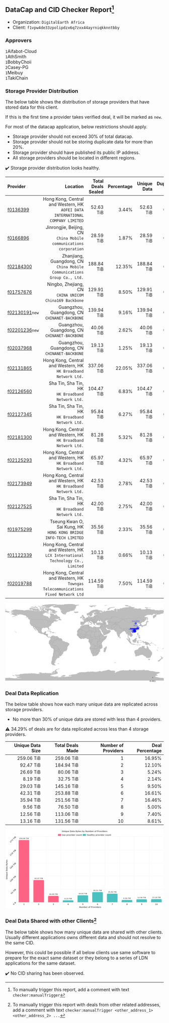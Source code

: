 ## DataCap and CID Checker Report[^1]
 - Organization: `DigitalEarth Africa`
 - Client: `f1vpw4de33zpolipdzx6q7zxx44ayrniqkknntbby`
### Approvers
`1`Aifabot-Cloud<br/>`1`AthSmith<br/>`1`BobbyChoii<br/>`2`Casey-PG<br/>`1`Meibuy<br/>`1`TakiChain

### Storage Provider Distribution
The below table shows the distribution of storage providers that have stored data for this client.

If this is the first time a provider takes verified deal, it will be marked as `new`.

For most of the datacap application, below restrictions should apply.
 - Storage provider should not exceed 30% of total datacap.
 - Storage provider should not be storing duplicate data for more than 20%.
 - Storage provider should have published its public IP address.
 - All storage providers should be located in different regions.

✔️ Storage provider distribution looks healthy.

| Provider                                                    |                                                                              Location | Total Deals Sealed | Percentage | Unique Data | Duplicate Deals |
| :---------------------------------------------------------- | ------------------------------------------------------------------------------------: | -----------------: | ---------: | ----------: | --------------: |
| [f0136399](https://filfox.info/en/address/f0136399)         |     Hong Kong, Central and Western, HK<br/>`AOFEI DATA INTERNATIONAL COMPANY LIMITED` |          52.63 TiB |      3.44% |   52.63 TiB |           0.00% |
| [f0166896](https://filfox.info/en/address/f0166896)         |                 Jinrongjie, Beijing, CN<br/>`China Mobile communications corporation` |          28.59 TiB |      1.87% |   28.59 TiB |           0.00% |
| [f02184300](https://filfox.info/en/address/f02184300)       |            Zhanjiang, Guangdong, CN<br/>`China Mobile Communications Group Co., Ltd.` |         188.84 TiB |     12.35% |  188.84 TiB |           0.00% |
| [f01757676](https://filfox.info/en/address/f01757676)       |                             Ningbo, Zhejiang, CN<br/>`CHINA UNICOM China169 Backbone` |         129.91 TiB |      8.50% |  129.91 TiB |           0.00% |
| [f02130191](https://filfox.info/en/address/f02130191)`new`  |                                      Guangzhou, Guangdong, CN<br/>`CHINANET-BACKBONE` |         139.94 TiB |      9.16% |  139.94 TiB |           0.00% |
| [f02201236](https://filfox.info/en/address/f02201236)`new`  |                                      Guangzhou, Guangdong, CN<br/>`CHINANET-BACKBONE` |          40.06 TiB |      2.62% |   40.06 TiB |           0.00% |
| [f02037968](https://filfox.info/en/address/f02037968)       |                                      Guangzhou, Guangdong, CN<br/>`CHINANET-BACKBONE` |          19.13 TiB |      1.25% |   19.13 TiB |           0.00% |
| [f02131865](https://filfox.info/en/address/f02131865)       |                    Hong Kong, Central and Western, HK<br/>`HK Broadband Network Ltd.` |         337.06 TiB |     22.05% |  337.06 TiB |           0.00% |
| [f02126560](https://filfox.info/en/address/f02126560)       |                                  Sha Tin, Sha Tin, HK<br/>`HK Broadband Network Ltd.` |         104.47 TiB |      6.83% |  104.47 TiB |           0.00% |
| [f02127345](https://filfox.info/en/address/f02127345)       |                                  Sha Tin, Sha Tin, HK<br/>`HK Broadband Network Ltd.` |          95.84 TiB |      6.27% |   95.84 TiB |           0.00% |
| [f02181300](https://filfox.info/en/address/f02181300)       |                    Hong Kong, Central and Western, HK<br/>`HK Broadband Network Ltd.` |          81.28 TiB |      5.32% |   81.28 TiB |           0.00% |
| [f02125293](https://filfox.info/en/address/f02125293)       |                    Hong Kong, Central and Western, HK<br/>`HK Broadband Network Ltd.` |          65.97 TiB |      4.32% |   65.97 TiB |           0.00% |
| [f02173949](https://filfox.info/en/address/f02173949)       |                    Hong Kong, Central and Western, HK<br/>`HK Broadband Network Ltd.` |          42.53 TiB |      2.78% |   42.53 TiB |           0.00% |
| [f02127525](https://filfox.info/en/address/f02127525)       |                                  Sha Tin, Sha Tin, HK<br/>`HK Broadband Network Ltd.` |          42.00 TiB |      2.75% |   42.00 TiB |           0.00% |
| [f01975299](https://filfox.info/en/address/f01975299)       |                  Tseung Kwan O, Sai Kung, HK<br/>`HONG KONG BRIDGE INFO-TECH LIMITED` |          35.56 TiB |      2.33% |   35.56 TiB |           0.00% |
| [f01122339](https://filfox.info/en/address/f01122339)       |    Hong Kong, Central and Western, HK<br/>`LCX International Technology Co., Limited` |          10.13 TiB |      0.66% |   10.13 TiB |           0.00% |
| [f02019788](https://filfox.info/en/address/f02019788)       | Hong Kong, Central and Western, HK<br/>`Towngas Telecommunications Fixed Network Ltd` |         114.59 TiB |      7.50% |  114.59 TiB |           0.00% |

<img src="https://raw.githubusercontent.com/data-preservation-programs/filplus-checker-assets/main/filecoin-project/filecoin-plus-large-datasets/issues/1935/1685502538181.png"/>

### Deal Data Replication
The below table shows how each many unique data are replicated across storage providers.

- No more than 30% of unique data are stored with less than 4 providers.

⚠️ 34.29% of deals are for data replicated across less than 4 storage providers.

| Unique Data Size | Total Deals Made | Number of Providers | Deal Percentage |
| ---------------: | ---------------: | ------------------: | --------------: |
|       259.06 TiB |       259.06 TiB |                   1 |          16.95% |
|        92.47 TiB |       184.94 TiB |                   2 |          12.10% |
|        26.69 TiB |        80.06 TiB |                   3 |           5.24% |
|         8.19 TiB |        32.75 TiB |                   4 |           2.14% |
|        29.03 TiB |       145.16 TiB |                   5 |           9.50% |
|        42.31 TiB |       253.88 TiB |                   6 |          16.61% |
|        35.94 TiB |       251.56 TiB |                   7 |          16.46% |
|         9.56 TiB |        76.50 TiB |                   8 |           5.00% |
|        12.56 TiB |       113.06 TiB |                   9 |           7.40% |
|        13.16 TiB |       131.56 TiB |                  10 |           8.61% |

<img src="https://raw.githubusercontent.com/data-preservation-programs/filplus-checker-assets/main/filecoin-project/filecoin-plus-large-datasets/issues/1935/1685502538786.png"/>

### Deal Data Shared with other Clients[^3]
The below table shows how many unique data are shared with other clients.
Usually different applications owns different data and should not resolve to the same CID.

However, this could be possible if all below clients use same software to prepare for the exact same dataset or they belong to a series of LDN applications for the same dataset.

✔️ No CID sharing has been observed.

[^1]: To manually trigger this report, add a comment with text `checker:manualTrigger`

[^2]: Deals from those addresses are combined into this report as they are specified with `checker:manualTrigger`

[^3]: To manually trigger this report with deals from other related addresses, add a comment with text `checker:manualTrigger <other_address_1> <other_address_2> ...`
